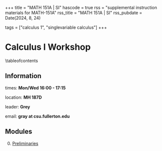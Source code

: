 +++
title = "MATH 151A | SI"
hascode = true
rss = "supplemental instruction materials for MATH-151A"
rss_title = "MATH 151A | SI"
rss_pubdate = Date(2024, 8, 24)

tags = ["calculus 1", "singlevariable calculus"]
+++

# Calculus I Workshop

\tableofcontents

## Information

times: **Mon/Wed 16:00 - 17:15**

location: **MH 187D**

leader: **Grey**

email: **gray at csu.fullerton.edu**

## Modules

0) [Preliminaries](/151a/m0/)
